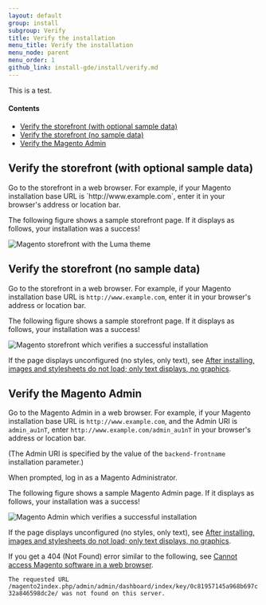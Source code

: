 ```yaml
---
layout: default
group: install
subgroup: Verify
title: Verify the installation
menu_title: Verify the installation
menu_node: parent
menu_order: 1
github_link: install-gde/install/verify.md
---
```


<!-- This topic is referred to from Magento 2 code! Don't change the URL without informing engineering! -->
<!-- Referring file: README.md owned by core -->

This is a test.

 
#### Contents 

*	<a href="#instgde-verify-front-sample">Verify the storefront (with optional sample data)</a>
*	<a href="#instgde-verify-front">Verify the storefront (no sample data)</a>
*	<a href="#instgde-verify-admin">Verify the Magento Admin</a>

<h2 id="instgde-verify-front-sample">Verify the storefront (with optional sample data)</h2>
Go to the storefront in a web browser. For example, if your Magento installation base URL is `http://www.example.com`, enter it in your browser's address or location bar.

The following figure shows a sample storefront page. If it displays as follows, your installation was a success!

<p><img src="{{ site.baseurl }}common/images/install-success_store-luma.png" alt="Magento storefront with the Luma theme"></p>


<h2 id="instgde-verify-front">Verify the storefront (no sample data)</h2>

Go to the storefront in a web browser. For example, if your Magento installation base URL is `http://www.example.com`, enter it in your browser's address or location bar.

The following figure shows a sample storefront page. If it displays as follows, your installation was a success!

<p><img src="{{ site.baseurl }}common/images/install-success_store.png" alt="Magento storefront which verifies a successful installation"></p>

If the page displays unconfigured (no styles, only text), see <a href="{{ site.gdeurl }}install-gde/trouble/tshoot_no-styles.html">After installing, images and stylesheets do not load; only text displays, no graphics</a>.

<h2 id="instgde-verify-admin">Verify the Magento Admin</h2>

Go to the Magento Admin in a web browser. For example, if your Magento installation base URL is `http://www.example.com`, and the Admin URI is `admin_au1nT`, enter `http://www.example.com/admin_au1nT` in your browser's address or location bar.

(The Admin URI is specified by the value of the `backend-frontname` installation parameter.)

When prompted, log in as a Magento Administrator.

The following figure shows a sample Magento Admin page. If it displays as follows, your installation was a success!

<p><img src="{{ site.baseurl }}common/images/install_success_admin.png" alt="Magento Admin which verifies a successful installation"></p>

If the page displays unconfigured (no styles, only text), see <a href="{{ site.gdeurl }}install-gde/trouble/tshoot_no-styles.html">After installing, images and stylesheets do not load; only text displays, no graphics</a>.

If you get a 404 (Not Found) error similar to the following, see <a href="{{ site.gdeurl }}install-gde/trouble/tshoot_access-browser.html">Cannot access Magento software in a web browser</a>.

`The requested URL /magento2index.php/admin/admin/dashboard/index/key/0c81957145a968b697c32a846598dc2e/ was not found on this server.`